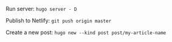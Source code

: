 Run server: `hugo server - D`

Publish to Netlify: `git push origin master`

Create a new post: `hugo new --kind post post/my-article-name`
